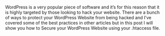  WordPress is a very popular piece of software and it’s for this reason that it is highly targeted by those looking to hack your website. There are a bunch of ways to protect your WordPress Website from being hacked and I’ve covered some of the best practices in other articles but in this post I will show you how to Secure your WordPress Website using your .htaccess file.
